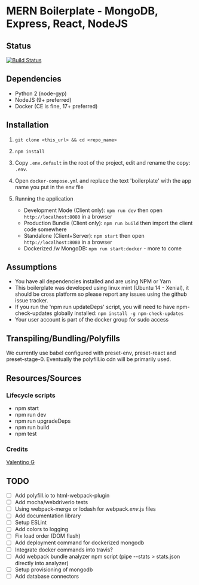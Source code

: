 # MERN Boilerplate - MongoDB, Express, React, NodeJS

## Status

 [![Build Status](https://travis-ci.org/ConnerAiken/mern-boilerplate.svg?branch=master)](https://travis-ci.org/ConnerAiken/mern-boilerplate)

## Dependencies 

- Python 2 (node-gyp)
- NodeJS (9+ preferred)
- Docker (CE is fine, 17+ preferred)

## Installation

1) `git clone <this_url> && cd <repo_name>`

2) `npm install`

3) Copy `.env.default` in the root of the project, edit and rename the copy: `.env`. 

4) Open `docker-compose.yml` and replace the text 'boilerplate' with the app name you put in the env file

5) Running the application
   - Development Mode (Client only): `npm run dev` then open `http://localhost:8080` in a browser
   - Production Bundle (Client only): `npm run build` then import the client code somewhere
   - Standalone (Client+Server): `npm start` then open `http://localhost:8080` in a browser
   - Dockerized /w MongoDB: `npm run start:docker` - more to come
 
## Assumptions

- You have all dependencies installed and are using NPM or Yarn
- This boilerplate was developed using linux mint (Ubuntu 14 - Xenial), it should be cross platform so please report any issues using the github issue tracker.
- If you run the 'npm run updateDeps' script, you will need to have npm-check-updates globally installed: `npm install -g npm-check-updates`   
- Your user account is part of the docker group for sudo access

## Transpiling/Bundling/Polyfills

We currently use babel configured with preset-env, preset-react and preset-stage-0. Eventually the polyfill.io cdn will be primarily used.

## Resources/Sources

### Lifecycle scripts

- npm start
- npm run dev
- npm run upgradeDeps
- npm run build
- npm test

### Credits
[Valentino G](https://www.valentinog.com/blog/webpack-4-tutorial/)

## TODO

- [ ] Add polyfill.io to html-webpack-plugin
- [ ] Add mocha/webdriverio tests
- [ ] Using webpack-merge or lodash for webpack.*env*.js files
- [ ] Add documentation library
- [ ] Setup ESLint
- [ ] Add colors to logging
- [ ] Fix load order (DOM flash)
- [ ] Add deployment command for dockerized mongodb
- [ ] Integrate docker commands into travis?
- [ ] Add webpack bundle analyzer npm script (pipe --stats > stats.json directly into analyzer)
- [ ] Setup provisioning of mongodb
- [ ] Add database connectors